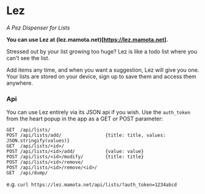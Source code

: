 # Lez
*A Pez Dispenser for Lists*

**You can use Lez at (lez.mamota.net)[https://lez.mamota.net].**

Stressed out by your list growing too huge? Lez is like a todo list where you can't see the list.

Add items any time, and when you want a suggestion, Lez will give you one. Your lists are stored on your device, sign up to save them and access them anywhere.

### Api

You can use Lez entirely via its JSON api if you wish. Use the `auth_token` from the heart popup in the app as a GET or POST parameter:

```
GET  /api/lists/
POST /api/lists/add/                {title: title, values: JSON.stringify(values)}
GET  /api/lists/<id>/
POST /api/lists/<id>/add/           {value: value}
POST /api/lists/<id>/modify/        {title: title}
POST /api/lists/<id>/remove/
POST /api/lists/<id>/remove/<id>/
GET  /api/dump/
```

e.g. `curl https://lez.mamota.net/api/lists/?auth_token=1234abcd`
